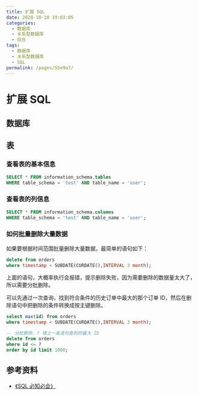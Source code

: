 ```yaml
---
title: 扩展 SQL
date: 2020-10-10 19:03:05
categories:
  - 数据库
  - 关系型数据库
  - 综合
tags:
  - 数据库
  - 关系型数据库
  - SQL
permalink: /pages/55e9a7/
---
```


# 扩展 SQL

## 数据库

## 表

### 查看表的基本信息

```sql
SELECT * FROM information_schema.tables
WHERE table_schema = 'test' AND table_name = 'user';
```

### 查看表的列信息

```sql
SELECT * FROM information_schema.columns
WHERE table_schema = 'test' AND table_name = 'user';
```

### 如何批量删除大量数据

如果要根据时间范围批量删除大量数据，最简单的语句如下：

```sql
delete from orders
where timestamp < SUBDATE(CURDATE(),INTERVAL 3 month);
```

上面的语句，大概率执行会报错，提示删除失败，因为需要删除的数据量太大了，所以需要分批删除。

可以先通过一次查询，找到符合条件的历史订单中最大的那个订单 ID，然后在删除语句中把删除的条件转换成按主键删除。

```sql
select max(id) from orders
where timestamp < SUBDATE(CURDATE(),INTERVAL 3 month);

-- 分批删除，? 填上一条语句查到的最大 ID
delete from orders
where id <= ?
order by id limit 1000;
```

## 参考资料

- [《SQL 必知必会》](https://book.douban.com/subject/35167240/)
